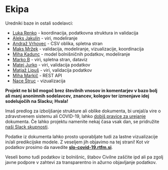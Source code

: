 # Ekipa
Uredniki baze in ostali sodelavci:

* [Luka Renko](https://twitter.com/lukarenko) - koordinacija, podatkovna struktura in validacija
* [Aleks Jakulin](https://twitter.com/aleksj) - viri, modeliranje 
* [Andraž Vrhovec](http://github.com/overlordtm) - CSV oblika, spletna stran 
* [Maks Mržek](https://twitter.com/maksmrzek) - validacija, modeliranje, vizualizacije, koordinacija
* [Miha Kadunc](https://twitter.com/miha_kadunc) - model bolnišničnih podatkov, modeliranje
* [Marko B](https://twitter.com/multikultivator) - viri, spletna stran, dataviz
* [Matej Jurko](https://www.linkedin.com/in/matejjurko/) - viri, validacija podatkov
* [Matjaž Lipuš](https://twitter.com/MatjazL) - viri, validacija podatkov
* [Miha Markič](https://twitter.com/MihaMarkic) - REST API
* [Nace Štruc](http://www.nace.si/) - vizualizacija

**Projekt ne bi bil mogoč brez številnih vnosov in komentarjev v bazo bolj ali manj anonimnih sodelavcev, znancev, kolegov ter izmenjave idej sodelujočih na Slacku; Hvala!**

Imaš predlog za izboljšanje strukture ali oblike dokumenta, bi urejal/a vire o zdravstvenem sistemu ali COVID-19, lahko [dobiš pravice za urejanje](https://twitter.com/lukarenko) dokumenta. Če lahko projektu namenite nekaj časa vsak dan, se pridružite [naši Slack skupnosti]("http://slo-covid-19.slack.com"). 

Podatke iz dokumenta lahko prosto uporabljate tudi za lastne vizualizacije in/ali predikcijske modele. Z veseljem jih objavimo na tej strani! Kot vir podatkov prosimo da navedite [**slo-covid-19.rtfm.si**](https://slo-covid-19.rtfm.si).  

Veseli bomo tudi podatkov iz bolnišnic, štabov Civilne zaščite ipd ali pa zgolj javne podpore v zahtevi za transparentno in ažurno objavljanje podatkov.
